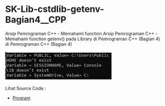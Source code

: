 # SK-Lib-cstdlib-getenv-Bagian4__CPP
Arsip Pemrograman C++ - Memahami function Arsip Pemrograman C++ - Memahami function getenv() pada Library <cstdlib> di Pemrograman C++ (Bagian 4) di Pemrograman C++ (Bagian 4)<br><br>
<img src="https://github.com/RizkyKhapidsyah/SK-Lib-cstdlib-getenv-Bagian4__CPP/blob/master/SK-Lib-cstdlib-getenv-Bagian4__CPP/x64/result/001.PNG"><br><br>
Lihat Source Code : <br>
- <a href="https://github.com/RizkyKhapidsyah/SK-Lib-cstdlib-getenv-Bagian4__CPP/blob/master/SK-Lib-cstdlib-getenv-Bagian4__CPP/Source.cpp">Program</a>
